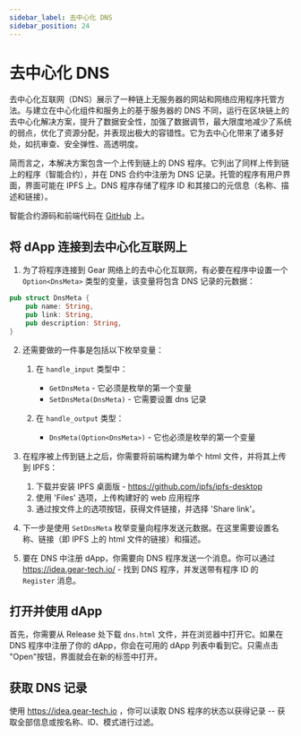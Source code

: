 ```yaml
---
sidebar_label: 去中心化 DNS
sidebar_position: 24
---
```


# 去中心化 DNS

去中心化互联网（DNS）展示了一种链上无服务器的网站和网络应用程序托管方法。与建立在中心化组件和服务上的基于服务器的 DNS 不同，运行在区块链上的去中心化解决方案，提升了数据安全性，加强了数据调节，最大限度地减少了系统的弱点，优化了资源分配，并表现出极大的容错性。它为去中心化带来了诸多好处，如抗审查、安全弹性、高透明度。

简而言之，本解决方案包含一个上传到链上的 DNS 程序。它列出了同样上传到链上的程序（智能合约），并在 DNS 合约中注册为 DNS 记录。托管的程序有用户界面，界面可能在 IPFS 上。DNS 程序存储了程序 ID 和其接口的元信息（名称、描述和链接）。

智能合约源码和前端代码在 [GitHub](https://github.com/gear-dapps/DeIn) 上。

## 将 dApp 连接到去中心化互联网上

1. 为了将程序连接到 Gear 网络上的去中心化互联网，有必要在程序中设置一个 `Option<DnsMeta>` 类型的变量，该变量将包含 DNS 记录的元数据：

```rust
pub struct DnsMeta {
    pub name: String,
    pub link: String,
    pub description: String,
}
```

2. 还需要做的一件事是包括以下枚举变量：

    1. 在 `handle_input` 类型中：
        - `GetDnsMeta` - 它必须是枚举的第一个变量
        - `SetDnsMeta(DnsMeta)` - 它需要设置 dns 记录

    2. 在 `handle_output` 类型：
        - `DnsMeta(Option<DnsMeta>)` - 它也必须是枚举的第一个变量

3. 在程序被上传到链上之后，你需要将前端构建为单个 html 文件，并将其上传到 IPFS：
    1. 下载并安装 IPFS 桌面版 - https://github.com/ipfs/ipfs-desktop
    2. 使用 'Files' 选项，上传构建好的 web 应用程序
    3. 通过按文件上的选项按钮，获得文件链接，并选择 'Share link'。

4. 下一步是使用 `SetDnsMeta` 枚举变量向程序发送元数据。在这里需要设置名称、链接（即 IPFS 上的 html 文件的链接）和描述。

5. 要在 DNS 中注册 dApp，你需要向 DNS 程序发送一个消息。你可以通过 https://idea.gear-tech.io/ - 找到 DNS 程序，并发送带有程序 ID 的 `Register` 消息。

## 打开并使用 dApp

首先，你需要从 Release 处下载 `dns.html` 文件，并在浏览器中打开它。如果在 DNS 程序中注册了你的 dApp，你会在可用的 dApp 列表中看到它。只需点击 "Open"按钮，界面就会在新的标签中打开。

## 获取 DNS 记录

使用 https://idea.gear-tech.io ，你可以读取 DNS 程序的状态以获得记录 -- 获取全部信息或按名称、ID、模式进行过滤。
